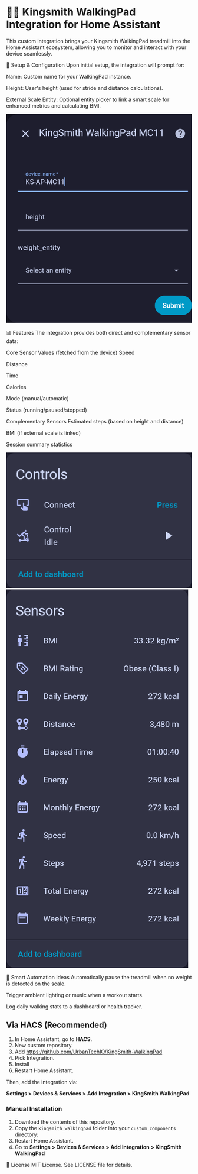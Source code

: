 # 🏃‍♂️ Kingsmith WalkingPad Integration for Home Assistant
This custom integration brings your Kingsmith WalkingPad treadmill into the Home Assistant ecosystem, allowing you to monitor and interact with your device seamlessly.

🔧 Setup & Configuration
Upon initial setup, the integration will prompt for:

Name: Custom name for your WalkingPad instance.

Height: User's height (used for stride and distance calculations).

External Scale Entity: Optional entity picker to link a smart scale for enhanced metrics and calculating BMI.

![KingSmith](./Images/Setup.png)

📊 Features
The integration provides both direct and complementary sensor data:

Core Sensor Values (fetched from the device)
Speed

Distance

Time

Calories

Mode (manual/automatic)

Status (running/paused/stopped)

Complementary Sensors
Estimated steps (based on height and distance)

BMI (if external scale is linked)

Session summary statistics

![KingSmith](./Images/Controls.png)
![KingSmith](./Images/Sensors.png)

🧠 Smart Automation Ideas
Automatically pause the treadmill when no weight is detected on the scale.

Trigger ambient lighting or music when a workout starts.

Log daily walking stats to a dashboard or health tracker.

## Via HACS (Recommended)

1. In Home Assistant, go to **HACS**.
2. New custom repository.
3. Add https://github.com/UrbanTechIO/KingSmith-WalkingPad
4. Pick Integration.
5. Install
6. Restart Home Assistant.

Then, add the integration via:

**Settings > Devices & Services > Add Integration > KingSmith WalkingPad**

### Manual Installation

1. Download the contents of this repository.
2. Copy the `kingsmith_walkingpad` folder into your `custom_components` directory:
3. Restart Home Assistant.
4. Go to **Settings > Devices & Services > Add Integration > KingSmith WalkingPad**


📄 License
MIT License. See LICENSE file for details.
